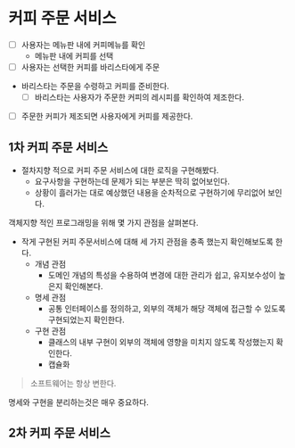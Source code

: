 # 커피 주문 서비스

- [ ] 사용자는 메뉴판 내에 커피메뉴를 확인
  - 메뉴판 내에 커피를 선택
- [ ] 사용자는 선택한 커피를 바리스타에게 주문
- 바리스타는 주문을 수령하고 커피를 준비한다.
  - [ ] 바리스타는 사용자가 주문한 커피의 레시피를 확인하여 제조한다.
- [ ] 주문한 커피가 제조되면 사용자에게 커피를 제공한다.


## 1차 커피 주문 서비스

- 절차지향 적으로 커피 주문 서비스에 대한 로직을 구현해봤다.
  - 요구사항을 구현하는데 문제가 되는 부분은 딱히 없어보인다.
  - 상황이 흘러가는 대로 예상했던 내용을 순차적으로 구현하기에 무리없어 보인다.

객체지향 적인 프로그래밍을 위해 몇 가지 관점을 살펴본다.

- 작게 구현된 커피 주문서비스에 대해 세 가지 관점을 충족 했는지 확인해보도록 한다.
  - 개념 관점
    - 도메인 개념의 특성을 수용하여 변경에 대한 관리가 쉽고, 유지보수성이 높은지 확인해본다.
  - 명세 관점
    - 공통 인터페이스를 정의하고, 외부의 객체가 해당 객체에 접근할 수 있도록 구현되었는지 확인한다.
  - 구현 관점
    - 클래스의 내부 구현이 외부의 객체에 영향을 미치지 않도록 작성했는지 확인한다.
    - 캡슐화

> 소프트웨어는 항상 변한다.

명세와 구현을 분리하는것은 매우 중요하다.

## 2차 커피 주문 서비스